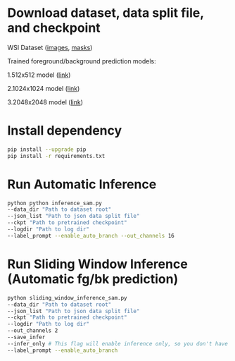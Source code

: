 # Download dataset, data split file, and checkpoint
WSI Dataset ([images](https://aced-idp.org/files/d92d360a-0fde-555c-8aa0-b86025c3d527), [masks]())

Trained foreground/background prediction models: 

1.512x512 model ([link](https://aced-idp.org/files/3647a4e3-5a48-57d7-807e-4f3b84eaa45d))

2.1024x1024 model ([link](https://aced-idp.org/files/8c2ea323-85c1-5749-ac0e-dbb2bf946ab3))

3.2048x2048 model ([link](https://aced-idp.org/files/00336cf5-80ea-5f8f-a0b2-924f3124f54d))
# Install dependency
```bash 
pip install --upgrade pip
pip install -r requirements.txt
```
# Run Automatic Inference

```bash 
python python inference_sam.py 
--data_dir "Path to dataset root"
--json_list "Path to json data split file"
--ckpt "Path to pretrained checkpoint"
--logdir "Path to log dir"
--label_prompt --enable_auto_branch --out_channels 16

```

# Run Sliding Window Inference (Automatic fg/bk prediction)

```bash 
python sliding_window_inference_sam.py 
--data_dir "Path to dataset root"
--json_list "Path to json data split file"
--ckpt "Path to pretrained checkpoint"
--logdir "Path to log dir"
--out_channels 2
--save_infer
--infer_only # This flag will enable inference only, so you don't have to provide GT.
--label_prompt --enable_auto_branch 

```